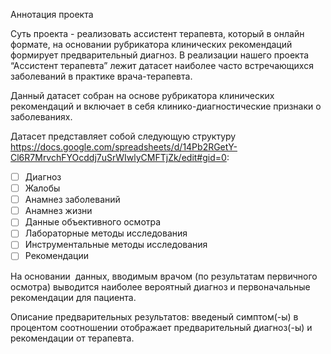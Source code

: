 Аннотация проекта

Суть проекта - реализовать ассистент терапевта, который в онлайн формате, на основании рубрикатора клинических рекомендаций формирует предварительный диагноз.
В реализации нашего проекта “Ассистент терапевта” лежит датасет наиболее часто встречающихся заболеваний в практике врача-терапевта. 

Данный датасет собран на основе рубрикатора клинических рекомендаций и включает в себя клинико-диагностические признаки о заболеваниях.

 Датасет представляет собой следующую структуру https://docs.google.com/spreadsheets/d/14Pb2RGetY-Cl6R7MrvchFYOcddj7uSrWIwlyCMFTjZk/edit#gid=0:

- [ ] Диагноз	
- [ ] Жалобы	
- [ ] Анамнез заболеваний	
- [ ] Анамнез жизни	
- [ ] Данные объективного осмотра	
- [ ] Лабораторные методы исследования	
- [ ] Инструментальные методы исследования	
- [ ] Рекомендации						

На основании  данных, вводимым врачом (по результатам первичного осмотра) выводится наиболее вероятный диагноз и первоначальные рекомендации для пациента.

Описание предварительных результатов: введеный симптом(-ы) в процентом соотношении отображает предварительный диагноз(-ы) и рекомендации от терапевта.

